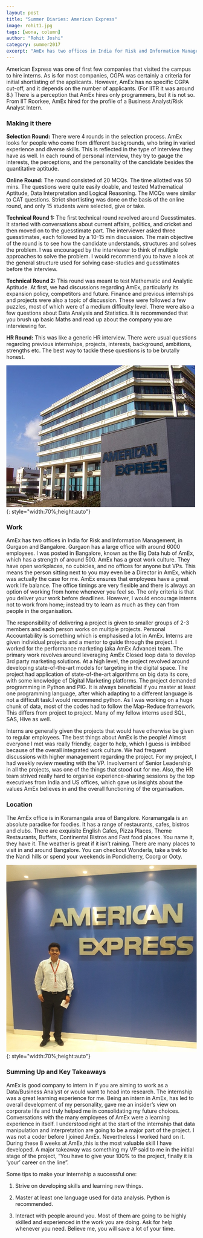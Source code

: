 ```yaml
---
layout: post
title: "Summer Diaries: American Express"
image: rohit1.jpg
tags: [wona, column]
author: "Rohit Joshi"
category: summer2017 
excerpt: "AmEx has two offices in India for Risk and Information Management, in Gurgaon and Bangalore. Gurgaon has a large office with around 6000 employees. I was posted in Bangalore, known as the Big Data hub of AmEx, which has a strength of around 500. AmEx has a great work culture."
---
```


American Express was one of first few companies that visited the campus to hire interns. As is for most companies, CGPA was certainly a criteria for initial shortlisting of the applicants. However, AmEx has no specific CGPA cut-off, and it depends on the number of applicants. (For IITR it was around 8.) There is a perception that AmEx hires only programmers, but it is not so. From IIT Roorkee, AmEx hired for the profile of a Business Analyst/Risk Analyst Intern.

### Making it there

**Selection Round:** 
There were 4 rounds in the selection process. AmEx looks for people who come from different backgrounds, who bring in varied experience and diverse skills. This is reflected in the type of interview they have as well. In each round of personal interview, they try to gauge the interests, the perceptions, and the personality of the candidate besides the quantitative aptitude. 

**Online Round:**
The round consisted of 20 MCQs. The time allotted was 50 mins. The questions were quite easily doable, and tested Mathematical Aptitude, Data Interpretation and Logical Reasoning. The MCQs were similar to CAT questions. Strict shortlisting was done on the basis of the online round, and only 15 students were selected, give or take.

**Technical Round 1:**
The first technical round revolved around Guesstimates. It started with conversations about current affairs, politics, and cricket and then moved on to the guesstimate part. The interviewer asked three guesstimates, each followed by a 10-15 min discussion. The main objective of the round is to see how the candidate understands, structures and solves the problem. I was encouraged by the interviewer to think of multiple approaches to solve the problem. I would recommend you to have a look at the general structure used for solving case-studies and guesstimates before the interview.

**Technical Round 2:**
This round was meant to test Mathematic and Analytic Aptitude. At first, we had discussions regarding AmEx, particularly its expansion policy, competitors and future. Finance and previous internships and projects were also a topic of discussion. These were followed a few puzzles, most of which were of a medium difficulty level. There were also a few questions about Data Analysis and Statistics. It is recommended that you brush up basic Maths and read up about the company you are interviewing for. 

**HR Round:**
This was like a generic HR interview. There were usual questions regarding previous internships, projects, interests, background, ambitions, strengths etc. The best way to tackle these questions is to be brutally honest.

![pic2](/images/posts/rohit2.jpg){: style="width:70%;height:auto"}

### Work

AmEx has two offices in India for Risk and Information Management, in Gurgaon and Bangalore. Gurgaon has a large office with around 6000 employees. I was posted in Bangalore, known as the Big Data hub of AmEx, which has a strength of around 500. AmEx has a great work culture. They have open workplaces, no cubicles, and no offices for anyone but VPs. This means the person sitting next to you may even be a Director in AmEx, which was actually the case for me. AmEx ensures that employees have a great work life balance. The office timings are very flexible and there is always an option of working from home whenever you feel so. The only criteria is that you deliver your work before deadlines. However, I would encourage interns not to work from home; instead try to learn as much as they can from people in the organisation.

The responsibility of delivering a project is given to smaller groups of 2-3 members and each person works on multiple projects. Personal Accountability is something which is emphasised a lot in AmEx. Interns are given individual projects and a mentor to guide through the project. I worked for the performance marketing (aka AmEx Advance) team. The primary work revolves around leveraging AmEx Closed loop data to develop 3rd party marketing solutions. At a high level, the project revolved around developing state-of-the-art models for targeting in the digital space. The project had application of state-of-the-art algorithms on big data its core, with some knowledge of Digital Marketing platforms. The project demanded programming in Python and PIG. It is always beneficial if you master at least one programming language, after which adapting to a different language is not a difficult task.I would recommend python. As I was working on a huge chunk of data, most of the codes had to follow the Map-Reduce framework. This differs from project to project. Many of my fellow interns used SQL, SAS, Hive as well.   

Interns are generally given the projects that would have otherwise be given to regular employees. The best things about AmEx is the people! Almost everyone I met was really friendly, eager to help, which I guess is imbibed because of the overall integrated work culture. We had frequent discussions with higher management regarding the project. For my project, I had weekly review meeting with the VP. Involvement of Senior Leadership in all the projects, was one of the things that stood out for me. Also, the HR team strived really hard to organise experience-sharing sessions by the top executives from India and US offices, which gave us insights about the values AmEx believes in and the overall functioning of the organisation.
 
### Location

The AmEx office is in Koramangala area of Bangalore. Koramangala is an absolute paradise for foodies. It has a range of restaurants, cafes, bistros and clubs. There are exquisite English Cafes, Pizza Places, Theme Restaurants, Buffets, Continental Bistros and Fast food places. You name it, they have it. The weather is great if it isn’t raining. There are many places to visit in and around Bangalore. You can checkout Wonderla, take a trek to the Nandi hills or spend your weekends in Pondicherry, Coorg or Ooty.

![pic3](/images/posts/rohit3.jpg){: style="width:70%;height:auto"}

### Summing Up and Key Takeaways

AmEx is good company to intern in if you are aiming to work as a Data/Business Analyst or would want to head into research. The internship was a great learning experience for me. Being an intern in AmEx, has led to overall development of my personality, gave me an insider’s view on corporate life and truly helped me in consolidating my future choices. Conversations with the many employees of AmEx were a learning experience in itself. I understood right at the start of the internship that data manipulation and interpretation are going to be a major part of the project. I was not a coder before I joined AmEx. Nevertheless I worked hard on it. During these 8 weeks at AmEx,this is the most valuable skill I have developed. A major takeaway was something my VP said to me in the initial stage of the project, “You have to give your 100% to the project, finally it is ‘your’ career on the line”. 

Some tips to make your internship a successful one:

1. Strive on developing skills and learning new things.

2. Master at least one language used for data analysis. Python is recommended.

3. Interact with people around you. Most of them are going to be highly skilled and experienced in the work you are doing. Ask for help whenever you need. Believe me, you will save a lot of your time.
